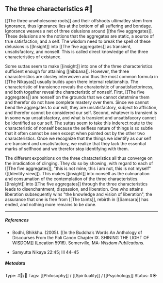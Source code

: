 ## The three characteristics  #🧠 

[[The three unwholesome roots]] and their offshoots ultimatley stem from ignorance, thus ignorance lies at the bottom of all suffering and bondage. Ignorance weaves a net of three delusions around [[the five aggregates]]. These delusions are the notions that the aggregates are static, a source of true satisfaction, and a self. The wisdom need to break the spell of these delusions is [[Insight]] into [[The five aggregates]] as transient, unsatisfactory, and nonself. This is called direct knowledge of the three characteristics of existance.

Some suttas seem to make [[insight]] into one of the three characteristics sufficient enough for attaining [[nibbana]]. However, the three characteristics are closley interwoven and thus the most common formula in [[The Nikayas]] usually builds upon there internal relationship. The characteristic of transience reveals the charateristic of unsatisfactoriness, and both together reveal the characteristic of nonself. First, [[The five aggregates]] are nonself on the grounds that we cannot detetmine them and therefor do not have complete mastery over them. Since we cannot bend the aggregates to our will, they are unsatisfactory, subject to affliction, and therefor cannot be considered our self. Second, whatever is transient is in some way unsatisfactory, and what is transient and unsatisfacory cannot be identified as our self. The suttas seem to take this inderect route to the characteristic of nonself because the selfless nature of things is so subtle that it often cannot be seen except when pointed out by the other two characteristics. Once we recognize that the things we identify as our self are transient and unsatisfactory, we realize that they lack the essential marks of selfhood and we therefor stop identifying with them. 

The different expositions on the three chatacteristics all thus converge on the irradication of clinging. They do so by showing, with regard to each of [[The five aggregates]], "this is not mine, this i am not, this is not myself" ([[Identity view]]). This makes [[insight]] into nonself as the culmanation and consumation of the contemplation of the three characteristics. [[Insight]] into [[The five aggregates]] through the three characteristics leads to disenchantment, dispassion, and liberation. One who attains liberation subsequently wins "the knowledge and vision of liberation", the assurance that one is free from [[The taints]], rebirth in [[Samsara]] has ended, and nothing more remains to be done.

___

##### References

- Bodhi, Bhikkhu. (2005). [[In the Buddha’s Words An Anthology of Discourses From the Pali Canon Chapter IX. SHINING THE LIGHT OF WISDOM]] (Location 5916). Somerville, MA: _Wisdom Publications_.

- Samyutta Nikaya 22:45; III 44–45

##### Metadata
Type: #🔵/🔵 
Tags: [[Philosophy]] / [[Spirituality]] / [[Psychology]] 
Status: #☀️ 